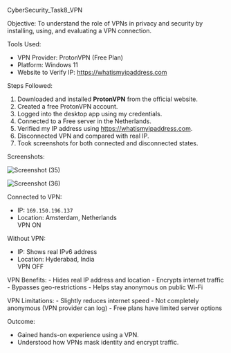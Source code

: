CyberSecurity_Task8_VPN

Objective:
To understand the role of VPNs in privacy and security by installing, using, and evaluating a VPN connection.

Tools Used:
   - VPN Provider: ProtonVPN (Free Plan)
   - Platform: Windows 11
   - Website to Verify IP: https://whatismyipaddress.com

Steps Followed:

1. Downloaded and installed **ProtonVPN** from the official website.
2. Created a free ProtonVPN account.
3. Logged into the desktop app using my credentials.
4. Connected to a Free server in the Netherlands.
5. Verified my IP address using https://whatismyipaddress.com.
6. Disconnected VPN and compared with real IP.
7. Took screenshots for both connected and disconnected states.

Screenshots:

![Screenshot (35)](https://github.com/user-attachments/assets/2b89c14f-ba55-4a84-8e4d-de1a4495f64f)

![Screenshot (36)](https://github.com/user-attachments/assets/79b35052-1465-44d3-9219-44fdb7a583e8)

Connected to VPN:
   - IP: `169.150.196.137`
   - Location: Amsterdam, Netherlands  
     VPN ON

Without VPN:
   - IP: Shows real IPv6 address
   - Location: Hyderabad, India  
     VPN OFF

VPN Benefits:
    - Hides real IP address and location
    - Encrypts internet traffic
    - Bypasses geo-restrictions
    - Helps stay anonymous on public Wi-Fi


VPN Limitations:
    - Slightly reduces internet speed
    - Not completely anonymous (VPN provider can log)
    - Free plans have limited server options

Outcome:
   - Gained hands-on experience using a VPN.
   - Understood how VPNs mask identity and encrypt traffic.
